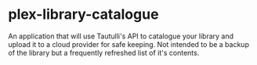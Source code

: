 # plex-library-catalogue
An application that will use Tautulli's API to catalogue your library and upload it to a cloud provider for safe keeping. Not intended to be a backup of the library but a frequently refreshed list of it's contents.
